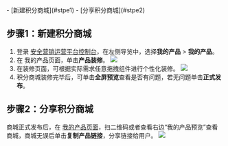 <dx-steps>
- [新建积分商城](#stpe1)
- [分享积分商城](#stpe2)
</dx-steps>

## 步骤1：新建积分商城[](id:stpe1)
1. 登录 [安全营销运营平台控制台](https://console.cloud.tencent.com/smop/data/mallUser)，在左侧导览中，选择**我的产品** > **我的产品**。
2. 在 我的产品页面，单击**产品装修**。
![](https://qcloudimg.tencent-cloud.cn/raw/66eb76773bf74be8b12d3c3d39fc5036.png)
3. 在装修页面，可根据实际需求任意拖拽组件进行个性化装修。
![](https://qcloudimg.tencent-cloud.cn/raw/1bd276f7d83455dcb27ab37bf6da1871.png)
4. 积分商城装修完毕后，可单击**全屏预览**查看是否有问题，若无问题单击**正式发布**。


## 步骤2：分享积分商城[](id:stpe2)
商城正式发布后，在 [我的产品页面](https://console.cloud.tencent.com/smop/mall/mall_front_page)，扫二维码或者查看右边“我的产品预览”查看商城，商城无误后单击**复制产品链接**，分享链接给用户。
![](https://qcloudimg.tencent-cloud.cn/raw/8cd5cc388c05e172fc687eb6c13fbcc0.png)

